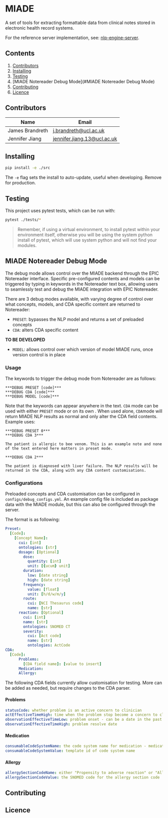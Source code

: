 # MIADE

A set of tools for extracting formattable data from clinical notes stored in electronic health record systems.

For the reference server implementation, see: [nlp-engine-server](https://github.com/uclh-criu/nlp-engine-server).

## Contents

1. [Contributors](#Contributors)
2. [Installing](#Installing)
3. [Testing](#Testing)
4. [MIADE Notereader Debug Mode](#MIADE Notereader Debug Mode)
5. [Contributing](#Contributing)
6. [Licence](#Licence)
 

## Contributors

| Name            | Email                       |
|-----------------|-----------------------------|
| James Brandreth | j.brandreth@ucl.ac.uk       |
| Jennifer Jiang  | jennifer.jiang.13@ucl.ac.uk |

## Installing

```bash
pip install -e ./src
```
The `-e` flag sets the install to auto-update, useful when developing. Remove for production.

## Testing

This project uses pytest tests, which can be run with:
```bash
pytest ./tests/*
```
> Remember, if using a virtual environment, to install pytest within your environment itself, otherwise you will be using the system python install of pytest, which will use system python and will not find your modules.

## MIADE Notereader Debug Mode
The debug mode allows control over the MIADE backend through the EPIC Notereader interface. 
Specific pre-configured contents and models can be triggered by typing in keywords in the Notereader text box, allowing users to seamlessly
test and debug the MIADE integration with EPIC Notereader.

There are 3 debug modes available, with varying degree of control over what concepts, models, and CDA specific content are returned to Notereader:
- ```PRESET```: bypasses the NLP model and returns a set of preloaded concepts
- ```CDA```: alters CDA specific content

**TO BE DEVELOPED**
- ```MODEL```: allows control over which version of model MIADE runs, once version control is in place

### Usage
The keywords to trigger the debug mode from Notereader are as follows:
```
***DEBUG PRESET [code]***
***DEBUG CDA [code]***
***DEBUG MODEL [code]***
```
Note that the keywords can appear anywhere in the text. ```CDA``` mode can be used with either ```PRESET``` mode or on its own
. When used alone, ```CDA```mode will return MIADE NLP results as normal and only alter the CDA field contents.
Example uses:
```
***DEBUG PRESET 0***
***DEBUG CDA 3***

The patient is allergic to bee venom. This is an example note and none of the text entered here matters in preset mode.
```
```
***DEBUG CDA 2***

The patient is diagnosed with liver failure. The NLP results will be returned in the CDA, along with any CDA content customisations.
```
### Configurations
Preloaded concepts and CDA customisation can be configured in ```configs/debug_configs.yml```. An example config file is included as package data
with the MIADE module, but this can also be configured through the server.

The format is as following:
```yaml
Preset:
  [Code]:
    [Concept Name]:
      cui: [int]
      ontologies: [str]
      dosage: [Optional]
        dose:
          quantity: [int]
          unit: [{ucum} unit]
        duration:
          low: [date string]
          high: [date string]
        frequency:
          value: [float]
          unit: [h/d/w/m/y]
        route:
          cui: [NCI Thesaurus code]
          name: [str]
      reaction: [Optional]
        cui: [int]
        name: [str]
        ontologies: SNOMED CT
        severity:
          cui: [Act code]
          name: [str]
          ontologies: ActCode
CDA:
  [Code]:
      Problems:
        [CDA field name]: [value to insert]
      Medication:
      Allergy:

```
The following CDA fields currently allow customisation for testing. More can be added as needed, but require changes to the CDA parser.
#### Problems
```yaml
statusCode: whether problem is an active concern to clinician
actEffectiveTimeHigh: time when the problem stop become a concern to clinician -  there will always be a low (implicit)
observationEffectiveTimeLow: problem onset - can be a date in the past
observationEffectiveTimeHigh: problem resolve date
  ```
#### Medication
```yaml
consumableCodeSystemName: the code system name for medication - medication has separate <translation> blocks for name (NDC) and code (SNOMED CT) in test CDAs, maybe need experimentation?
consumableCodeSystemValue: template id of code system name
```
#### Allergy
```yaml
allergySectionCodeName: either "Propensity to adverse reaction" or "Allergy to substance" - they both appear in test CDAs
allergySectionCodeValue: the SNOMED code for the allergy section code
```

## Contributing

## Licence
